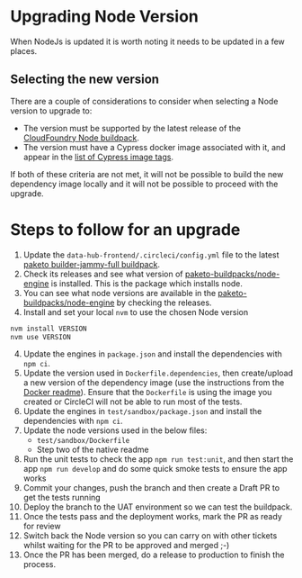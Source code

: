# Upgrading Node Version

When NodeJs is updated it is worth noting it needs to be updated in a few places.

## Selecting the new version

There are a couple of considerations to consider when selecting a Node version to upgrade to:
- The version must be supported by the latest release of the [CloudFoundry Node buildpack](https://github.com/cloudfoundry/nodejs-buildpack/releases).
- The version must have a Cypress docker image associated with it, and appear in the [list of Cypress image tags](https://hub.docker.com/r/cypress/base/tags).

If both of these criteria are not met, it will not be possible to build the new dependency image locally and it will not be possible to proceed with the upgrade.

# Steps to follow for an upgrade

1. Update the `data-hub-frontend/.circleci/config.yml` file to the latest [paketo builder-jammy-full buildpack](https://github.com/paketo-buildpacks/builder-jammy-full).
2. Check its releases and see what version of [paketo-buildpacks/node-engine](https://github.com/paketo-buildpacks/node-engine) is installed. This is the package which installs node.
3. You can see what node versions are available in the [paketo-buildpacks/node-engine](https://github.com/paketo-buildpacks/node-engine) by checking the releases.
3. Install and set your local `nvm` to use the chosen Node version
```bash
nvm install VERSION
nvm use VERSION
```
4. Update the engines in `package.json` and install the dependencies with `npm ci`.
5. Update the version used in `Dockerfile.dependencies`, then create/upload a new version of the dependency image (use the instructions from the [Docker readme](./Docker.md)). Ensure that the `Dockerfile` is using the image you created or CircleCI will not be able to run most of the tests.
6. Update the engines in `test/sandbox/package.json` and install the dependencies with `npm ci`.
7. Update the node versions used in the below files:
   - `test/sandbox/Dockerfile`
   - Step two of the native readme
8. Run the unit tests to check the app `npm run test:unit`, and then start the app `npm run develop` and do some quick smoke tests to ensure the app works
9. Commit your changes, push the branch and then create a Draft PR to get the tests running
10. Deploy the branch to the UAT environment so we can test the buildpack.
11. Once the tests pass and the deployment works, mark the PR as ready for review
12. Switch back the Node version so you can carry on with other tickets whilst waiting for the PR to be approved and merged ;-)
13. Once the PR has been merged, do a release to production to finish the process.
